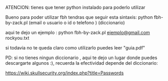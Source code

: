 ATENCION: tienes que tener python instalado para poderlo utilizar

Bueno para poder utilizar fbh tendras que seguir esta sintaxis:
  python fbh-by-zack.pl (email o usuario o id o telefono ) (diccionario)

aqui te dejo un ejemplo :
  python fbh-by-zack.pl ejemplo@gmail.com rockyou.txt
  
si todavia no te queda claro como utilizarlo puedes leer "guia.pdf"

PD: si no tienes ningun diccionario , aqui te dejo un lugar
donde puedes descargarte algunos :), recuerda la efectividad
depende del diccionario:

https://wiki.skullsecurity.org/index.php?title=Passwords

